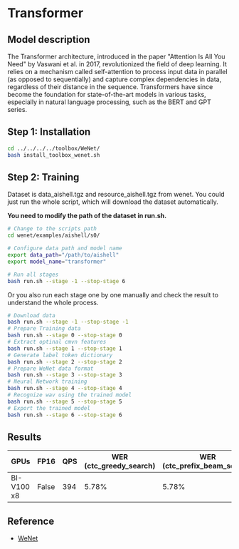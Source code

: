 # Transformer

## Model description

The Transformer architecture, introduced in the paper "Attention Is All You Need" by Vaswani et al. in 2017,
revolutionized the field of deep learning. It relies on a mechanism called self-attention to process input data in
parallel (as opposed to sequentially) and capture complex dependencies in data, regardless of their distance in the
sequence. Transformers have since become the foundation for state-of-the-art models in various tasks, especially in
natural language processing, such as the BERT and GPT series.

## Step 1: Installation

```sh
cd ../../../../toolbox/WeNet/
bash install_toolbox_wenet.sh
```

## Step 2: Training

Dataset is data_aishell.tgz and resource_aishell.tgz from wenet.
You could just run the whole script, which will download the dataset automatically.

**You need to modify the path of the dataset in run.sh.**

```sh
# Change to the scripts path
cd wenet/examples/aishell/s0/

# Configure data path and model name
export data_path="/path/to/aishell"
export model_name="transformer"

# Run all stages
bash run.sh --stage -1 --stop-stage 6
```

Or you also run each stage one by one manually and check the result to understand the whole process.  

```sh
# Download data
bash run.sh --stage -1 --stop-stage -1
# Prepare Training data
bash run.sh --stage 0 --stop-stage 0
# Extract optinal cmvn features
bash run.sh --stage 1 --stop-stage 1
# Generate label token dictionary
bash run.sh --stage 2 --stop-stage 2
# Prepare WeNet data format
bash run.sh --stage 3 --stop-stage 3
# Neural Network training
bash run.sh --stage 4 --stop-stage 4
# Recognize wav using the trained model
bash run.sh --stage 5 --stop-stage 5
# Export the trained model
bash run.sh --stage 6 --stop-stage 6
```

## Results

| GPUs       | FP16  | QPS | WER (ctc_greedy_search) | WER (ctc_prefix_beam_search) | WER (attention) | WER (attention_rescoring) |
|------------|-------|-----|-------------------------|------------------------------|-----------------|---------------------------|
| BI-V100 x8 | False | 394 | 5.78%                   | 5.78%                        | 5.59%           | 5.17%                     |

## Reference

- [WeNet](https://github.com/wenet-e2e/wenet)
